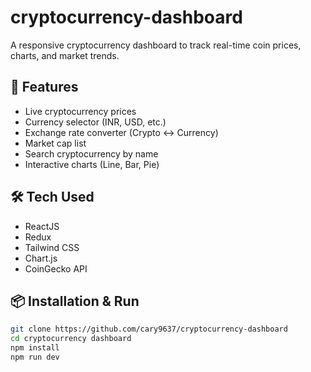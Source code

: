 # cryptocurrency-dashboard
A responsive cryptocurrency dashboard to track real-time coin prices, charts, and market trends.

## 🚀 Features

- Live cryptocurrency prices
- Currency selector (INR, USD, etc.)
- Exchange rate converter (Crypto ↔ Currency)
- Market cap list
- Search cryptocurrency by name
- Interactive charts (Line, Bar, Pie)

## 🛠️ Tech Used

- ReactJS
- Redux
- Tailwind CSS
- Chart.js
- CoinGecko API

## 📦 Installation & Run

```bash
git clone https://github.com/cary9637/cryptocurrency-dashboard
cd cryptocurrency dashboard
npm install
npm run dev
